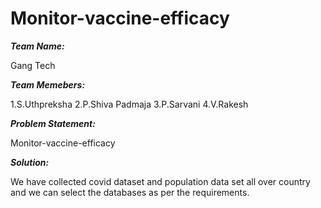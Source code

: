 # Monitor-vaccine-efficacy

***Team Name:***

Gang Tech

***Team Memebers:***

  1.S.Uthpreksha
  2.P.Shiva Padmaja
  3.P.Sarvani
  4.V.Rakesh

***Problem Statement:***

Monitor-vaccine-efficacy

***Solution:***

We have collected covid dataset and population data set all over country and we can select the databases as per the requirements.


